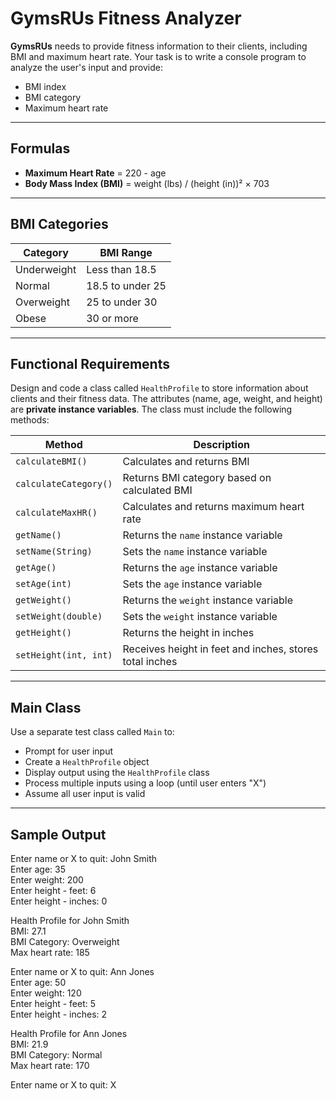 # GymsRUs Fitness Analyzer

**GymsRUs** needs to provide fitness information to their clients, including BMI and maximum heart rate. Your task is to write a console program to analyze the user's input and provide:

- BMI index  
- BMI category  
- Maximum heart rate  

---

## Formulas

- **Maximum Heart Rate** = 220 - age  
- **Body Mass Index (BMI)** = weight (lbs) / (height (in))² × 703

---

## BMI Categories

| Category     | BMI Range          |
|--------------|--------------------|
| Underweight  | Less than 18.5     |
| Normal       | 18.5 to under 25   |
| Overweight   | 25 to under 30     |
| Obese        | 30 or more         |

---

## Functional Requirements

Design and code a class called `HealthProfile` to store information about clients and their fitness data. The attributes (name, age, weight, and height) are **private instance variables**. The class must include the following methods:

| Method              | Description                                              |
|---------------------|----------------------------------------------------------|
| `calculateBMI()`     | Calculates and returns BMI                              |
| `calculateCategory()`| Returns BMI category based on calculated BMI            |
| `calculateMaxHR()`   | Calculates and returns maximum heart rate               |
| `getName()`          | Returns the `name` instance variable                    |
| `setName(String)`    | Sets the `name` instance variable                       |
| `getAge()`           | Returns the `age` instance variable                     |
| `setAge(int)`        | Sets the `age` instance variable                        |
| `getWeight()`        | Returns the `weight` instance variable                  |
| `setWeight(double)`  | Sets the `weight` instance variable                     |
| `getHeight()`        | Returns the height in inches                           |
| `setHeight(int, int)`| Receives height in feet and inches, stores total inches|

---

## Main Class

Use a separate test class called `Main` to:

- Prompt for user input  
- Create a `HealthProfile` object  
- Display output using the `HealthProfile` class  
- Process multiple inputs using a loop (until user enters "X")  
- Assume all user input is valid  

---

## Sample Output

Enter name or X to quit: John Smith  
Enter age: 35  
Enter weight: 200  
Enter height - feet: 6  
Enter height - inches: 0  

Health Profile for John Smith  
BMI: 27.1  
BMI Category: Overweight  
Max heart rate: 185  

Enter name or X to quit: Ann Jones  
Enter age: 50  
Enter weight: 120  
Enter height - feet: 5  
Enter height - inches: 2  

Health Profile for Ann Jones  
BMI: 21.9  
BMI Category: Normal  
Max heart rate: 170  

Enter name or X to quit: X

